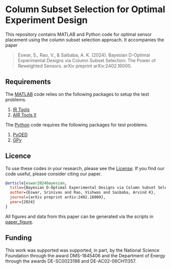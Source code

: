 # Column Subset Selection for Optimal Experiment Design
This repository contains MATLAB and Python code for optimal sensor placement using the column subset selection approach. It accompanies the paper
> Eswar, S., Rao, V., & Saibaba, A. K. (2024). Bayesian D-Optimal Experimental Designs via Column Subset Selection: The Power of Reweighted Sensors. arXiv preprint arXiv:2402.16000.

## Requirements
The [MATLAB](matlab/) code relies on the following packages to setup the test problems.
1. [IR Tools](https://github.com/jnagy1/IRtools)
2. [AIR Tools II](https://github.com/jakobsj/AIRToolsII)

The [Python](python/) code requires the following packages for test problems.
1. [PyOED](https://gitlab.com/ahmedattia/pyoed)
2. [GPy](https://github.com/SheffieldML/GPy)
 
## Licence
To use these codes in your research, please see the [License](LICENSE). If you find our code useful, please consider citing our paper.
```bibtex
@article{eswar2024bayesian,
  title={Bayesian D-Optimal Experimental Designs via Column Subset Selection: The Power of Reweighted Sensors},
  author={Eswar, Srinivas and Rao, Vishwas and Saibaba, Arvind K},
  journal={arXiv preprint arXiv:2402.16000},
  year={2024}
}
```
All figures and data from this paper can be generated via the scripts in [paper\_figure](paper_figures/).

## Funding
This work was supported was supported, in part, by the National Science Foundation through the award DMS-1845406 and
the Department of Energy through the awards DE-SC0023188 and DE-AC02-06CH11357.
